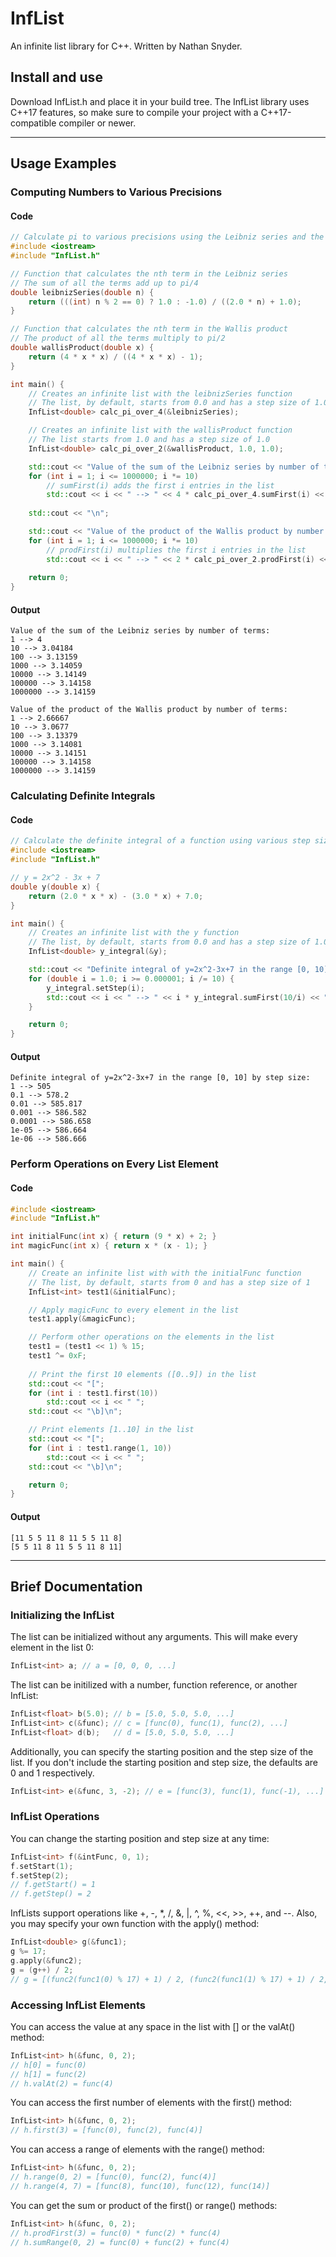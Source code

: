 # InfList

An infinite list library for C++. Written by Nathan Snyder.

## Install and use

Download InfList.h and place it in your build tree. The InfList library uses C++17 features, so make sure to compile your project with a C++17-compatible compiler or newer.



---



## Usage Examples

### Computing Numbers to Various Precisions

#### Code

```C++
// Calculate pi to various precisions using the Leibniz series and the Wallis product
#include <iostream>
#include "InfList.h"

// Function that calculates the nth term in the Leibniz series
// The sum of all the terms add up to pi/4
double leibnizSeries(double n) {
    return (((int) n % 2 == 0) ? 1.0 : -1.0) / ((2.0 * n) + 1.0);
}

// Function that calculates the nth term in the Wallis product
// The product of all the terms multiply to pi/2
double wallisProduct(double x) {
    return (4 * x * x) / ((4 * x * x) - 1);
}

int main() {
    // Creates an infinite list with the leibnizSeries function
    // The list, by default, starts from 0.0 and has a step size of 1.0
    InfList<double> calc_pi_over_4(&leibnizSeries);

    // Creates an infinite list with the wallisProduct function
    // The list starts from 1.0 and has a step size of 1.0
    InfList<double> calc_pi_over_2(&wallisProduct, 1.0, 1.0);

    std::cout << "Value of the sum of the Leibniz series by number of terms:\n";
    for (int i = 1; i <= 1000000; i *= 10)
        // sumFirst(i) adds the first i entries in the list
        std::cout << i << " --> " << 4 * calc_pi_over_4.sumFirst(i) << "\n";
    
    std::cout << "\n";

    std::cout << "Value of the product of the Wallis product by number of terms:\n";
    for (int i = 1; i <= 1000000; i *= 10)
        // prodFirst(i) multiplies the first i entries in the list
        std::cout << i << " --> " << 2 * calc_pi_over_2.prodFirst(i) << "\n";
    
    return 0;
}
```

#### Output

```
Value of the sum of the Leibniz series by number of terms:
1 --> 4
10 --> 3.04184
100 --> 3.13159
1000 --> 3.14059
10000 --> 3.14149
100000 --> 3.14158
1000000 --> 3.14159

Value of the product of the Wallis product by number of terms:
1 --> 2.66667
10 --> 3.0677
100 --> 3.13379
1000 --> 3.14081
10000 --> 3.14151
100000 --> 3.14158
1000000 --> 3.14159
```



### Calculating Definite Integrals

#### Code

```C++
// Calculate the definite integral of a function using various step sizes
#include <iostream>
#include "InfList.h"

// y = 2x^2 - 3x + 7
double y(double x) {
    return (2.0 * x * x) - (3.0 * x) + 7.0;
}

int main() {
    // Creates an infinite list with the y function
    // The list, by default, starts from 0.0 and has a step size of 1.0
    InfList<double> y_integral(&y);

    std::cout << "Definite integral of y=2x^2-3x+7 in the range [0, 10] by step size:\n";
    for (double i = 1.0; i >= 0.000001; i /= 10) {
        y_integral.setStep(i);
        std::cout << i << " --> " << i * y_integral.sumFirst(10/i) << "\n";
    }

    return 0;
}
```

#### Output

```
Definite integral of y=2x^2-3x+7 in the range [0, 10] by step size:
1 --> 505
0.1 --> 578.2
0.01 --> 585.817
0.001 --> 586.582
0.0001 --> 586.658
1e-05 --> 586.664
1e-06 --> 586.666
```



### Perform Operations on Every List Element

#### Code

```C++
#include <iostream>
#include "InfList.h"

int initialFunc(int x) { return (9 * x) + 2; }
int magicFunc(int x) { return x * (x - 1); }

int main() {
    // Create an infinite list with with the initialFunc function
    // The list, by default, starts from 0 and has a step size of 1
    InfList<int> test1(&initialFunc);

    // Apply magicFunc to every element in the list
    test1.apply(&magicFunc);

    // Perform other operations on the elements in the list
    test1 = (test1 << 1) % 15;
    test1 ^= 0xF;
    
    // Print the first 10 elements ([0..9]) in the list
    std::cout << "[";
    for (int i : test1.first(10))
        std::cout << i << " ";
    std::cout << "\b]\n";

    // Print elements [1..10] in the list
    std::cout << "[";
    for (int i : test1.range(1, 10))
        std::cout << i << " ";
    std::cout << "\b]\n";

    return 0;
}
```

#### Output

```
[11 5 5 11 8 11 5 5 11 8]
[5 5 11 8 11 5 5 11 8 11]
```



---



## Brief Documentation

### Initializing the InfList

The list can be initialized without any arguments. This will make every element in the list 0:
```C++
InfList<int> a; // a = [0, 0, 0, ...]
```

The list can be initilized with a number, function reference, or another InfList:
```C++
InfList<float> b(5.0); // b = [5.0, 5.0, 5.0, ...]
InfList<int> c(&func); // c = [func(0), func(1), func(2), ...]
InfList<float> d(b);   // d = [5.0, 5.0, 5.0, ...]
```

Additionally, you can specify the starting position and the step size of the list. If you don't include the starting position and step size, the defaults are 0 and 1 respectively.
```C++
InfList<int> e(&func, 3, -2); // e = [func(3), func(1), func(-1), ...]
```



### InfList Operations

You can change the starting position and step size at any time:
```C++
InfList<int> f(&intFunc, 0, 1);
f.setStart(1);
f.setStep(2);
// f.getStart() = 1
// f.getStep() = 2
```

InfLists support operations like +, -, *, /, &, |, ^, %, <<, >>, ++, and --. Also, you may specify your own function with the apply() method:
```C++
InfList<double> g(&func1);
g %= 17;
g.apply(&func2);
g = (g++) / 2;
// g = [(func2(func1(0) % 17) + 1) / 2, (func2(func1(1) % 17) + 1) / 2, ...]
```



### Accessing InfList Elements

You can access the value at any space in the list with [] or the valAt() method:
```C++
InfList<int> h(&func, 0, 2);
// h[0] = func(0)
// h[1] = func(2)
// h.valAt(2) = func(4)
```

You can access the first number of elements with the first() method:
```C++
InfList<int> h(&func, 0, 2);
// h.first(3) = [func(0), func(2), func(4)]
```

You can access a range of elements with the range() method:
```C++
InfList<int> h(&func, 0, 2);
// h.range(0, 2) = [func(0), func(2), func(4)]
// h.range(4, 7) = [func(8), func(10), func(12), func(14)]
```

You can get the sum or product of the first() or range() methods:
```C++
InfList<int> h(&func, 0, 2);
// h.prodFirst(3) = func(0) * func(2) * func(4)
// h.sumRange(0, 2) = func(0) + func(2) + func(4)
```

